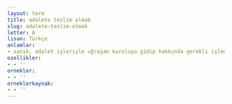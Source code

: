 ```yaml
---
layout: term
title: adalete teslim olmak
slug: adalete-teslim-olmak
letter: A
lisan: Türkçe
anlamlar:
- sanık, adalet işleriyle uğraşan kuruluşa gidip hakkında gerekli işlemin yapılmasını istemek
ozellikler:
- - ''
ornekler:
- - ''
orneklerkaynak:
- - ''
---
```

